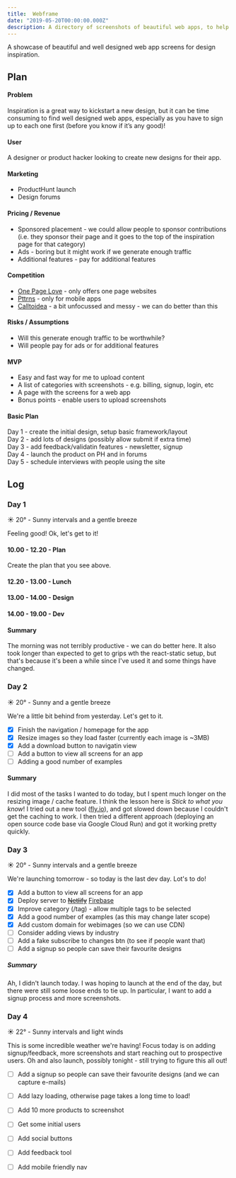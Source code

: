 ```yaml
---
title:  Webframe
date: "2019-05-20T00:00:00.000Z"
description: A directory of screenshots of beautiful web apps, to help get inspiration for your next project.
---
```


A showcase of beautiful and well designed web app screens for design inspiration.

## Plan
#### Problem
Inspiration is a great way to kickstart a new design, but it can be time consuming to find well designed web apps, especially as you have to sign up to each one first (before you know if it’s any good)!

#### User
A designer or product hacker looking to create new designs for their app.

#### Marketing
* ProductHunt launch
* Design forums

#### Pricing / Revenue
* Sponsored placement - we could allow people to sponsor contributions (i.e. they sponsor their page and it goes to the top of the inspiration page for that category)
* Ads - boring but it might work if we generate enough traffic
* Additional features - pay for additional features 

#### Competition
* [One Page Love](https://onepagelove.com) - only offers one page websites
* [Pttrns](https://pttrns.com)  - only for mobile apps
* [Calltoidea](https://www.calltoidea.com) - a bit unfocussed and messy - we can do better than this

#### Risks / Assumptions
* Will this generate enough traffic to be worthwhile?
* Will people pay for ads or for additional features

#### MVP
* Easy and fast way for me to upload content
* A list of categories with screenshots - e.g. billing, signup, login, etc 
* A page with the screens for a web app
* Bonus points - enable users to upload screenshots

#### Basic Plan
Day 1 - create the initial design, setup basic framework/layout<br>
Day 2 - add lots of designs (possibly allow submit if extra time)<br>
Day 3 - add feedback/validatin features - newsletter, signup<br>
Day 4 - launch the product on PH and in forums<br>
Day 5 - schedule interviews with people using the site<br>


## Log
### Day 1
☀️ 20° - Sunny intervals and a gentle breeze

Feeling good! Ok, let's get to it!

#### 10.00 - 12.20 - Plan

Create the plan that you see above.

#### 12.20 - 13.00 - Lunch

#### 13.00 - 14.00 - Design

#### 14.00 - 19.00 - Dev


#### Summary

The morning was not terribly productive - we can do better here. It also took longer than expected to get to grips wth the react-static setup, but that's because it's been a while since I've used it and some things have changed.


### Day 2

☀️ 20° - Sunny and a gentle breeze

We're a little bit behind from yesterday. Let's get to it.

  - [x] Finish the navigation / homepage for the app
  - [x] Resize images so they load faster (currently each image is ~3MB)
  - [x] Add a download button to navigatin view
  - [ ] Add a button to view all screens for an app
  - [ ] Adding a good number of examples

#### Summary

I did most of the tasks I wanted to do today, but I spent much longer on the resizing image / cache feature. I think the lesson here is *Stick to what you know*! I tried out a new tool ([fly.io](http://fly.io])), and got slowed down because I couldn't get the caching to work. I then tried a different approach (deploying an open source code base via Google Cloud Run) and got it working pretty quickly.


### Day 3

☀️ 20° - Sunny intervals and a gentle breeze

We're launching tomorrow - so today is the last dev day. Lot's to do!

  - [x] Add a button to view all screens for an app
  - [x] Deploy server to ~~[Netlify](https://netlify.com/)~~ [Firebase](https://firebase.google.com/)
  - [x] Improve category (/tag) - allow multiple tags to be selected
  - [x] Add a good number of examples (as this may change later scope)
  - [x] Add custom domain for webimages (so we can use CDN)
  - [ ] Consider adding views by industry
  - [ ] Add a fake subscribe to changes btn (to see if people want that)
  - [ ] Add a signup so people can save their favourite designs

##### Summary

Ah, I didn't launch today. I was hoping to launch at the end of the day, but there were still some loose ends to tie up. In particular, I want to add a signup process and more screenshots. 



### Day 4 

☀️ 22° - Sunny intervals and light winds

This is some incredible weather we're having! Focus today is on adding signup/feedback, more screenshots and start reaching out to prospective users. Oh and also launch, possibly tonight - still trying to figure this all out!

  - [ ] Add a signup so people can save their favourite designs (and we can capture e-mails)
  - [ ] Add lazy loading, otherwise page takes a long time to load!
  - [ ] Add 10 more products to screenshot
  - [ ] Get some initial users
  - [ ] Add social buttons
  - [ ] Add feedback tool
  - [ ] Add mobile friendly nav

